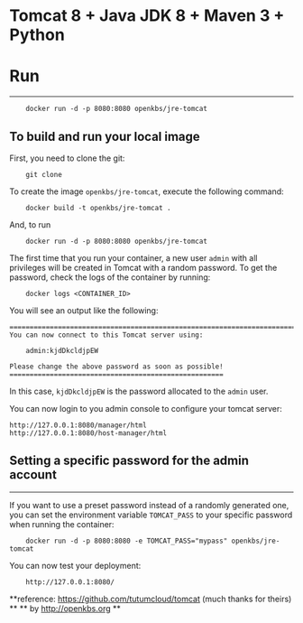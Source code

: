 # Tomcat 8 + Java JDK 8 + Maven 3 + Python

# Run
-------------------------------------------------
```
    docker run -d -p 8080:8080 openkbs/jre-tomcat
```

To build and run your local image
-------------------------------------------------
First, you need to clone the git:

```
    git clone 
```

To create the image `openkbs/jre-tomcat`, execute the following command:

```
    docker build -t openkbs/jre-tomcat .
```
And, to run

```
    docker run -d -p 8080:8080 openkbs/jre-tomcat
```

The first time that you run your container, a new user `admin` with all privileges
will be created in Tomcat with a random password. To get the password, check the logs
of the container by running:

```
    docker logs <CONTAINER_ID>
```

You will see an output like the following:

    ========================================================================
    You can now connect to this Tomcat server using:

        admin:kjdDkcldjpEW

    Please change the above password as soon as possible!
    =====================================================

In this case, `kjdDkcldjpEW` is the password allocated to the `admin` user.

You can now login to you admin console to configure your tomcat server:

    http://127.0.0.1:8080/manager/html
    http://127.0.0.1:8080/host-manager/html

## Setting a specific password for the admin account
-------------------------------------------------

If you want to use a preset password instead of a randomly generated one, you can
set the environment variable `TOMCAT_PASS` to your specific password when running the container:
```
    docker run -d -p 8080:8080 -e TOMCAT_PASS="mypass" openkbs/jre-tomcat
```

You can now test your deployment:

```
    http://127.0.0.1:8080/
```

**reference: https://github.com/tutumcloud/tomcat (much thanks for theirs) **
** by http://openkbs.org **
